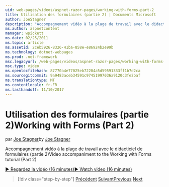```yaml
---
uid: web-pages/videos/aspnet-razor-pages/working-with-forms-part-2
title: Utilisation des formulaires (partie 2) | Documents Microsoft
author: JoeStagner
description: "Accompagnement vidéo à la plage de travail avec le didacticiel de formulaires (partie 2)"
ms.author: aspnetcontent
manager: wpickett
ms.date: 02/25/2011
ms.topic: article
ms.assetid: 2ceb5926-8326-41ba-858e-e86924b2e99b
ms.technology: dotnet-webpages
ms.prod: .net-framework
msc.legacyurl: /web-pages/videos/aspnet-razor-pages/working-with-forms-part-2
msc.type: video
ms.openlocfilehash: 87770a4e77025eb72204a5d59591333ff1b7d2ca
ms.sourcegitcommit: 9a9483aceb34591c97451997036a9120c3fe2baf
ms.translationtype: MT
ms.contentlocale: fr-FR
ms.lasthandoff: 11/10/2017
---
```

<a name="working-with-forms-part-2"></a><span data-ttu-id="b109c-103">Utilisation des formulaires (partie 2)</span><span class="sxs-lookup"><span data-stu-id="b109c-103">Working with Forms (Part 2)</span></span>
====================
<span data-ttu-id="b109c-104">par [Joe Stagner](https://github.com/JoeStagner)</span><span class="sxs-lookup"><span data-stu-id="b109c-104">by [Joe Stagner](https://github.com/JoeStagner)</span></span>

<span data-ttu-id="b109c-105">Accompagnement vidéo à la plage de travail avec le didacticiel de formulaires (partie 2)</span><span class="sxs-lookup"><span data-stu-id="b109c-105">Video accompaniment to the Working with Forms tutorial (Part 2)</span></span>

[<span data-ttu-id="b109c-106">&#9654; Regardez la vidéo (16 minutes)</span><span class="sxs-lookup"><span data-stu-id="b109c-106">&#9654; Watch video (16 minutes)</span></span>](https://channel9.msdn.com/Blogs/ASP-NET-Site-Videos/working-with-forms-part-2)

>[!div class="step-by-step"]
<span data-ttu-id="b109c-107">[Précédent](working-with-forms-part-1.md)
[Suivant](working-with-data-part-1.md)</span><span class="sxs-lookup"><span data-stu-id="b109c-107">[Previous](working-with-forms-part-1.md)
[Next](working-with-data-part-1.md)</span></span>
